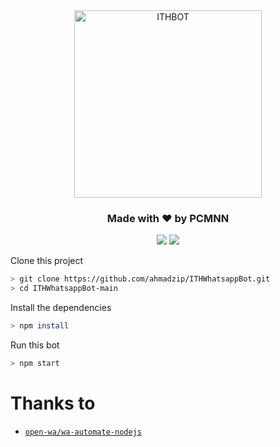 <div align="center">
<img src="https://i.ibb.co/BVGp33h/image.png" alt="ITHBOT" width="300" />

<h3 align="center">Made with ❤️ by PCMNN</h3>

<p align="center">
  <a href="https://www.npmjs.com/package/@open-wa/wa-automate"><img src="https://img.shields.io/npm/v/@open-wa/wa-automate.svg?color=green" /></a>
  <img src="https://img.shields.io/node/v/@open-wa/wa-automate" />
</p>
</div>


Clone this project
```bash
> git clone https://github.com/ahmadzip/ITHWhatsappBot.git
> cd ITHWhatsappBot-main
```

Install the dependencies
```bash
> npm install
```

Run this bot
```bash
> npm start
```

# Thanks to
* [`open-wa/wa-automate-nodejs`](https://github.com/open-wa/wa-automate-nodejs)
